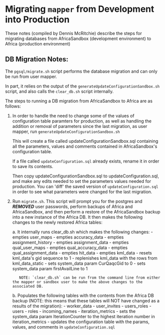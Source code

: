 # Migrating `mapper` from Development into Production

These notes (compiled by Dennis McRitchie) describe the steps for migrating databases from AfricaSandbox (development environment) to Africa (production environment)

## DB Migration Notes:
The `pgsql/migrate.sh` script performs the database migration and can only be run from user mapper.

In part, it relies on the output of the `generateUpdateConfigurationSandbox.sh` script, and also calls the `clear_db.sh` script internally.

The steps to running a DB migration from AfricaSandbox to Africa are as follows:

1. In order to handle the need to change some of the values of configuration table paramters for production, as well as handling the addition or removal of parameters since the last migration, as user mapper, run `generateUpdateConfigurationSandbox.sh`   

    This will create a file called updateConfigurationSandbox.sql containing all the parameters, values and comments contained in AfricaSandbox's configuration table. 
    
    If a file called `updateConfiguration.sql` already exists, rename it in order to save its contents. 
    
    Then copy updateConfigurationSandbox.sql to updateConfiguration.sql, and make any edits needed to set the parameters values needed for production. You can 'diff' the saved version of `updateConfiguration.sql` in order to see what parameters were changed for the last migration.

2. Run `migrate.sh`. This script will prompt you for the postgres and ***REMOVED*** user passwords, perform backups of Africa and AfricaSandbox, and then perform a restore of the AfricaSandbox backup into a new instance of the Africa DB. It then makes the following changes to the newly restored Africa tables:

    
      a. It internally runs clear_db.sh which makes the following changes:
          - empties user_maps
          - empties accuracy_data
          - empties assignment_history
          - empties assignment_data
          - empties qual_user_maps
          - empties qual_accuracy_data
          - empties qual_assignment_data
          - empties hit_data
          - empties kml_data
          - resets kml_data's gid sequence to 1
          - replenishes kml_data with the rows from kml_data_static
          - sets system_data param CurQaqcGid to 0
          - sets system_data param firstAvailLine to 1
          
   
          NOTE: `clear_db.sh` can be run from the command line from either the mapper or sandbox user to make the above changes to the associated DB.

      b. Populates the following tables with the contents from the Africa DB backup (NOTE: this means that these tables will NOT have changed as a results of the migration):
          - worker_data
          - user_invites
          - users_roles
          - users
          - roles
          - incoming_names
          - iteration_metrics
          - sets the system_data param IterationCounter to the highest iteration number in iteration_metrics
          - updates the configuration table with the params, values, and comments in `updateConfiguration.sql`